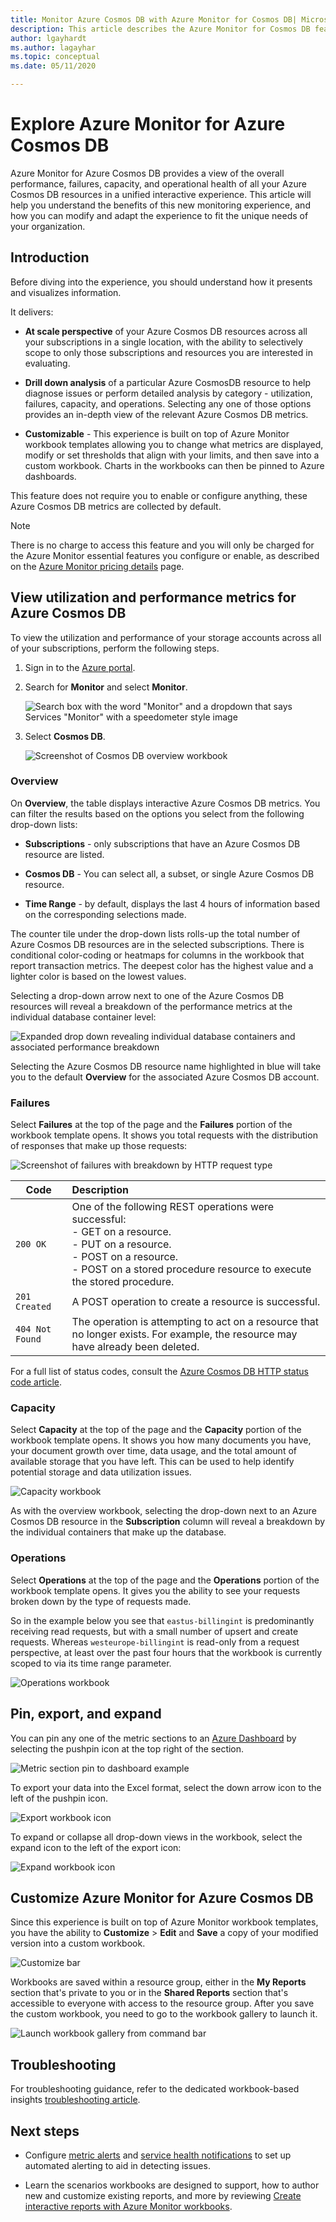 ```yaml
---
title: Monitor Azure Cosmos DB with Azure Monitor for Cosmos DB| Microsoft Docs
description: This article describes the Azure Monitor for Cosmos DB feature that provides Cosmos DB owners with a quick understanding of performance and utilization issues with their CosmosDB accounts.
author: lgayhardt
ms.author: lagayhar
ms.topic: conceptual
ms.date: 05/11/2020

---
```


# Explore Azure Monitor for Azure Cosmos DB

Azure Monitor for Azure Cosmos DB provides a view of the overall performance, failures, capacity, and operational health of all your Azure Cosmos DB resources in a unified interactive experience. This article will help you understand the benefits of this new monitoring experience, and how you can modify and adapt the experience to fit the unique needs of your organization.   

## Introduction

Before diving into the experience, you should understand how it presents and visualizes information. 

It delivers:

* **At scale perspective** of your Azure Cosmos DB resources across all your subscriptions in a single location, with the ability to selectively scope to only those subscriptions and resources you are interested in evaluating.

* **Drill down analysis** of a particular Azure CosmosDB resource to help diagnose issues or perform detailed analysis by category - utilization, failures, capacity, and operations. Selecting any one of those options provides an in-depth view of the relevant Azure Cosmos DB metrics.  

* **Customizable** - This experience is built on top of Azure Monitor workbook templates allowing you to change what metrics are displayed, modify or set thresholds that align with your limits, and then save into a custom workbook. Charts in the workbooks can then be pinned to Azure dashboards.  

This feature does not require you to enable or configure anything, these Azure Cosmos DB metrics are collected by default.

>[!NOTE]
>There is no charge to access this feature and you will only be charged for the Azure Monitor essential features you configure or enable, as described on the [Azure Monitor pricing details](https://azure.microsoft.com/pricing/details/monitor/) page.

## View utilization and performance metrics for Azure Cosmos DB

To view the utilization and performance of your storage accounts across all of your subscriptions, perform the following steps.

1. Sign in to the [Azure portal](https://portal.azure.com).

2. Search for **Monitor** and select **Monitor**.

    ![Search box with the word "Monitor" and a dropdown that says Services "Monitor" with a speedometer style image](./media/cosmosdb-insights-overview/search-monitor.png)

3. Select **Cosmos DB**.

    ![Screenshot of Cosmos DB overview workbook](./media/cosmosdb-insights-overview/cosmos-db.png)

### Overview

On **Overview**, the table displays interactive Azure Cosmos DB metrics. You can filter the results based on the options you select from the following drop-down lists:

* **Subscriptions** - only subscriptions that have an Azure Cosmos DB resource are listed.  

* **Cosmos DB** - You can select all, a subset, or single Azure Cosmos DB resource.

* **Time Range** - by default, displays the last 4 hours of information based on the corresponding selections made.

The counter tile under the drop-down lists rolls-up the total number of Azure Cosmos DB resources are in the selected subscriptions. There is conditional color-coding or heatmaps for columns in the workbook that report transaction metrics. The deepest color has the highest value and a lighter color is based on the lowest values. 

Selecting a drop-down arrow next to one of the Azure Cosmos DB resources will reveal a breakdown of the performance metrics at the individual database container level:

![Expanded drop down revealing individual database containers and associated performance breakdown](./media/cosmosdb-insights-overview/container-view.png)

Selecting the Azure Cosmos DB resource name highlighted in blue will take you to the default **Overview** for the associated Azure Cosmos DB account. 

### Failures

Select **Failures** at the top of the page and the **Failures** portion of the workbook template opens. It shows you  total requests with the distribution of responses that make up those requests:

![Screenshot of failures with breakdown by HTTP request type](./media/cosmosdb-insights-overview/failures.png)

| Code |  Description       | 
|-----------|:--------------------|
| `200 OK`	| One of the following REST operations were successful: </br>- GET on a resource. </br> - PUT on a resource. </br> - POST on a resource. </br> - POST on a stored procedure resource to execute the stored procedure.|
| `201 Created` | A POST operation to create a resource is successful. |
| `404 Not Found` | The operation is attempting to act on a resource that no longer exists. For example, the resource may have already been deleted. |

For a full list of status codes, consult the [Azure Cosmos DB HTTP status code article](/rest/api/cosmos-db/http-status-codes-for-cosmosdb).

### Capacity

Select **Capacity** at the top of the page and the **Capacity** portion of the workbook template opens. It shows you how many documents you have, your document growth over time, data usage, and the total amount of available storage that you have left.  This can be used to help identify potential storage and data utilization issues.

![Capacity workbook](./media/cosmosdb-insights-overview/capacity.png) 

As with the overview workbook, selecting the drop-down next to an Azure Cosmos DB resource in the **Subscription** column will reveal a breakdown by the individual containers that make up the database.

### Operations 

Select **Operations** at the top of the page and the **Operations** portion of the workbook template opens. It gives you the ability to see your requests broken down by the type of requests made. 

So in the example below you see that `eastus-billingint` is predominantly receiving read requests, but with a small number of upsert and create requests. Whereas `westeurope-billingint` is read-only from a request perspective, at least over the past four hours that the workbook is currently scoped to via its time range parameter.

![Operations workbook](./media/cosmosdb-insights-overview/operation.png) 

## Pin, export, and expand

You can pin any one of the metric sections to an [Azure Dashboard](../../azure-portal/azure-portal-dashboards.md) by selecting the pushpin icon at the top right of the section.

![Metric section pin to dashboard example](./media/cosmosdb-insights-overview/pin.png)

To export your data into the Excel format, select the down arrow icon to the left of the pushpin 
icon.

![Export workbook icon](./media/cosmosdb-insights-overview/export.png)

To expand or collapse all drop-down views in the workbook, select the expand icon to the left of the export icon:

![Expand workbook icon](./media/cosmosdb-insights-overview/expand.png)

## Customize Azure Monitor for Azure Cosmos DB

Since this experience is built on top of Azure Monitor workbook templates, you have the ability to **Customize** > **Edit** and **Save** a copy of your modified version into a custom workbook. 

![Customize bar](./media/cosmosdb-insights-overview/customize.png)

Workbooks are saved within a resource group, either in the **My Reports** section that's private to you or in the **Shared Reports** section that's accessible to everyone with access to the resource group. After you save the custom workbook, you need to go to the workbook gallery to launch it.

![Launch workbook gallery from command bar](./media/cosmosdb-insights-overview/gallery.png)

## Troubleshooting

For troubleshooting guidance, refer to the dedicated workbook-based insights [troubleshooting article](troubleshoot-workbooks.md).

## Next steps

* Configure [metric alerts](../alerts/alerts-metric.md) and [service health notifications](../../service-health/alerts-activity-log-service-notifications-portal.md) to set up automated alerting to aid in detecting issues.

* Learn the scenarios workbooks are designed to support, how to author new and customize existing reports, and more by reviewing [Create interactive reports with Azure Monitor workbooks](../platform/workbooks-overview.md).
